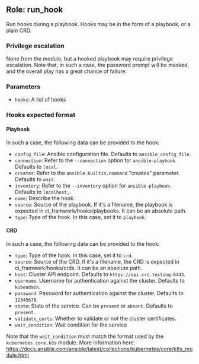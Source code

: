 ## Role: run_hook
Run hooks during a playbook. Hooks may be in the form of a playbook, or a
plain CRD.

### Privilege escalation
None from the module, but a hooked playbook may require privilege escalation.
Note that, in such a case, the password prompt will be masked, and the overall
play has a great chance of failure.

### Parameters
* `hooks`: A list of hooks

### Hooks expected format
#### Playbook
In such a case, the following data can be provided to the hook:
* `config_file`: Ansible configuration file. Defaults to `ansible_config_file`.
* `connection`: Refer to the `--connection` option for `ansible-playbook`. Defaults to `local`.
* `creates`: Refer to the `ansible.builtin.command` "creates" parameter. Defaults to `omit`.
* `inventory`: Refer to the `--inventory` option for `ansible-playbook`. Defaults to `localhost,`.
* `name`: Describe the hook.
* `source`: Source of the playbook. If it's a filename, the playbook is expected in ci_framwork/hooks/playbooks. It can be an absolute path.
* `type`: Type of the hook. In this case, set it to `playbook`.

#### CRD
In such a case, the following data can be provided to the hook:
* `type`: Type of the hook. In this case, set it to `crd`.
* `source`: Source of the CRD. If it's a filename, the CRD is expected in ci_framwork/hooks/crds. It can be an absolute path.
* `host`: Cluster API endpoint. Defaults to `https://api.crc.testing:6443`.
* `username`: Username for authentication against the cluster. Defaults to `kubeadmin`.
* `password`: Password for authentication against the cluster. Defaults to `12345678`.
* `state`: State of the service. Can be `present` or `absent`. Defaults to `present`.
* `validate_certs`: Whether to validate or not the cluster certificates.
* `wait_condition`: Wait condition for the service

Note that the `wait_condition` must match the format used by the
`kubernetes.core.k8s` module. More information here:
https://docs.ansible.com/ansible/latest/collections/kubernetes/core/k8s_module.html
